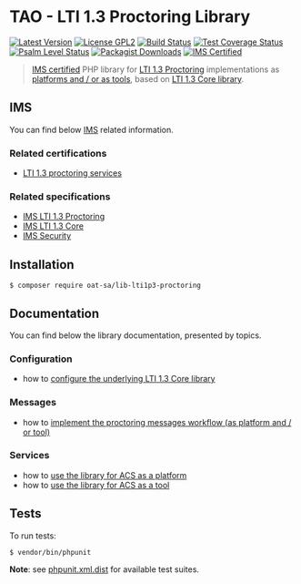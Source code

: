 # TAO - LTI 1.3 Proctoring Library

[![Latest Version](https://img.shields.io/github/tag/oat-sa/lib-lti1p3-proctoring.svg?style=flat&label=release)](https://github.com/oat-sa/lib-lti1p3-proctoring/tags)
[![License GPL2](http://img.shields.io/badge/licence-GPL%202.0-blue.svg)](http://www.gnu.org/licenses/gpl-2.0.html)
[![Build Status](https://github.com/oat-sa/lib-lti1p3-proctoring/actions/workflows/build.yaml/badge.svg?branch=main)](https://github.com/oat-sa/lib-lti1p3-proctoring/actions)
[![Test Coverage Status](https://coveralls.io/repos/github/oat-sa/lib-lti1p3-proctoring/badge.svg?branch=main)](https://coveralls.io/github/oat-sa/lib-lti1p3-proctoring?branch=main)
[![Psalm Level Status](https://shepherd.dev/github/oat-sa/lib-lti1p3-proctoring/level.svg)](https://shepherd.dev/github/oat-sa/lib-lti1p3-proctoring)
[![Packagist Downloads](http://img.shields.io/packagist/dt/oat-sa/lib-lti1p3-proctoring.svg)](https://packagist.org/packages/oat-sa/lib-lti1p3-proctoring)
[![IMS Certified](https://img.shields.io/badge/IMS-certified-brightgreen)](https://site.imsglobal.org/certifications/open-assessment-technologies-sa/tao-lti-13-devkit)

> [IMS certified](https://site.imsglobal.org/certifications/open-assessment-technologies-sa/tao-lti-13-devkit) PHP library for [LTI 1.3 Proctoring](https://www.imsglobal.org/spec/proctoring/v1p0) implementations as [platforms and / or as tools](http://www.imsglobal.org/spec/lti/v1p3/#platforms-and-tools), based on [LTI 1.3 Core library](https://github.com/oat-sa/lib-lti1p3-core).

## IMS

You can find below [IMS](https://www.imsglobal.org/) related information.

### Related certifications

- [LTI 1.3 proctoring services](https://site.imsglobal.org/certifications/open-assessment-technologies-sa/tao-lti-13-devkit)

### Related specifications

- [IMS LTI 1.3 Proctoring](https://www.imsglobal.org/spec/proctoring/v1p0)
- [IMS LTI 1.3 Core](http://www.imsglobal.org/spec/lti/v1p3)
- [IMS Security](https://www.imsglobal.org/spec/security/v1p0)

## Installation

```console
$ composer require oat-sa/lib-lti1p3-proctoring
```

## Documentation

You can find below the library documentation, presented by topics.

### Configuration

- how to [configure the underlying LTI 1.3 Core library](../lib-lti1p3-core/doc/quickstart/configuration.md)

### Messages

- how to [implement the proctoring messages workflow (as platform and / or tool)](doc/message/proctoring-workflow.md)

### Services

- how to [use the library for ACS as a platform](doc/service/platform.md)
- how to [use the library for ACS as a tool](doc/service/tool.md)

## Tests

To run tests:

```console
$ vendor/bin/phpunit
```
**Note**: see [phpunit.xml.dist](https://github.com/oat-sa/lib-lti1p3-proctoring/blob/master/phpunit.xml.dist) for available test suites.
